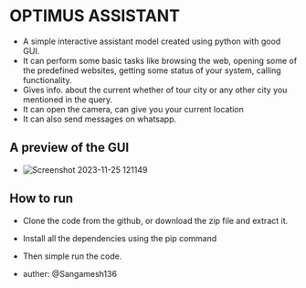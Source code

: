 # OPTIMUS ASSISTANT

- A simple interactive assistant model created using python with good GUI. 
- It can perform some basic tasks like browsing the web, opening some of the predefined websites, getting some status of your system, calling functionality.
- Gives info. about the current whether of tour city or any other city you mentioned in the query.
- It can open the camera, can give you your current location
- It can also send messages on whatsapp.

## A preview of the GUI
- ![Screenshot 2023-11-25 121149](https://github.com/Sangamesh136/OptimusAssistant/assets/120083486/6d3362b4-faeb-4ec1-9b07-08a9c870f867)

## How to run
- Clone the code from the github, or download the zip file and extract it.
- Install all the dependencies using the pip command
- Then simple run the code.

- auther: @Sangamesh136

